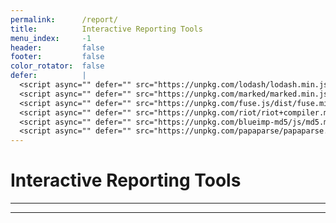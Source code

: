 ```yaml
---
permalink:      /report/
title:          Interactive Reporting Tools
menu_index:     -1
header:         false
footer:         false
color_rotator:  false
defer:          |
  <script async="" defer="" src="https://unpkg.com/lodash/lodash.min.js"></script>
  <script async="" defer="" src="https://unpkg.com/marked/marked.min.js"></script>
  <script async="" defer="" src="https://unpkg.com/fuse.js/dist/fuse.min.js"></script>
  <script async="" defer="" src="https://unpkg.com/riot/riot+compiler.min.js"></script>
  <script async="" defer="" src="https://unpkg.com/blueimp-md5/js/md5.min.js"></script>
  <script async="" defer="" src="https://unpkg.com/papaparse/papaparse.min.js"></script>
---
```

# Interactive Reporting Tools[](# '{">":"find","tag":"main","className":"align-center"}')

---

<div id="report" data-is="report"></div>

---
<style>
.Modal.loading #nprogress::after {
    content: 'Please wait...'
}
.Modal.loading #nprogress .spinner {
    top: 50%;
    left: 50%;
    right: auto;
    overflow: visible;
}
.Modal.loading #nprogress .spinner-icon {
    width: 10em;
    height: 10em;
    border-width: 1em;
    margin: -50%;
    opacity: .5;
}
</style>
<script>defer.push(() => {
  const mount = (data) => {
    setTimeout(() => {
      try {
        data = data.split("<\/script>").join(" ").split("<script>").join(" ");
        data = `<script type='riot\/tag'>${data}<\/script>`;
        window.one("[defer-script-and-style]").innerHTML += data;
        window.riot.mount("*");
      }catch(error){
        console.warn(`MOUNT>${error.message}`); mount(data);
      }
    }, 100);
  };
  fetch("{{ '/assets/js/html.report.html' | absolute_url }}")
  .then((data) => data.text())
  .then((data) => mount(data))
  .catch((error) => {
    console.warn(`FETCH>${error.message}`); mount(data);
  });
});
</script>
<!-- <script async="" defer="" src="{{ "/assets/js/html.report.js" | absolute_url }}"></script> -->